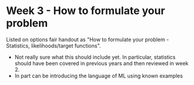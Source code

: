# Week 3 - How to formulate your problem 

Listed on options fair handout as "How to formulate your problem - Statistics, likelihoods/target functions".


* Not really sure what this should include yet. In particular, statistics should have been covered in previous years and then reviewed in week 2.
* In part can be introducing the language of ML using known examples 

